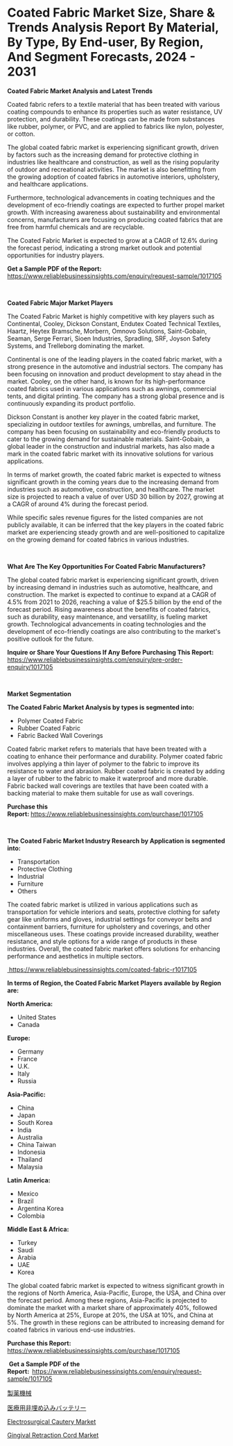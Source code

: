 <p><h1>Coated Fabric Market Size, Share & Trends Analysis Report By Material, By Type, By End-user, By Region, And Segment Forecasts, 2024 - 2031</h1></p><p><strong>Coated Fabric Market Analysis and Latest Trends</strong></p>
<p><p>Coated fabric refers to a textile material that has been treated with various coating compounds to enhance its properties such as water resistance, UV protection, and durability. These coatings can be made from substances like rubber, polymer, or PVC, and are applied to fabrics like nylon, polyester, or cotton.</p><p>The global coated fabric market is experiencing significant growth, driven by factors such as the increasing demand for protective clothing in industries like healthcare and construction, as well as the rising popularity of outdoor and recreational activities. The market is also benefitting from the growing adoption of coated fabrics in automotive interiors, upholstery, and healthcare applications.</p><p>Furthermore, technological advancements in coating techniques and the development of eco-friendly coatings are expected to further propel market growth. With increasing awareness about sustainability and environmental concerns, manufacturers are focusing on producing coated fabrics that are free from harmful chemicals and are recyclable.</p><p>The Coated Fabric Market is expected to grow at a CAGR of 12.6% during the forecast period, indicating a strong market outlook and potential opportunities for industry players.</p></p>
<p><strong>Get a Sample PDF of the Report:&nbsp;</strong> <a href="https://www.reliablebusinessinsights.com/enquiry/request-sample/1017105">https://www.reliablebusinessinsights.com/enquiry/request-sample/1017105</a></p>
<p>&nbsp;</p>
<p><strong>Coated Fabric Major Market Players</strong></p>
<p><p>The Coated Fabric Market is highly competitive with key players such as Continental, Cooley, Dickson Constant, Endutex Coated Technical Textiles, Haartz, Heytex Bramsche, Morbern, Omnovo Solutions, Saint-Gobain, Seaman, Serge Ferrari, Sioen Industries, Spradling, SRF, Joyson Safety Systems, and Trelleborg dominating the market.</p><p>Continental is one of the leading players in the coated fabric market, with a strong presence in the automotive and industrial sectors. The company has been focusing on innovation and product development to stay ahead in the market. Cooley, on the other hand, is known for its high-performance coated fabrics used in various applications such as awnings, commercial tents, and digital printing. The company has a strong global presence and is continuously expanding its product portfolio.</p><p>Dickson Constant is another key player in the coated fabric market, specializing in outdoor textiles for awnings, umbrellas, and furniture. The company has been focusing on sustainability and eco-friendly products to cater to the growing demand for sustainable materials. Saint-Gobain, a global leader in the construction and industrial markets, has also made a mark in the coated fabric market with its innovative solutions for various applications.</p><p>In terms of market growth, the coated fabric market is expected to witness significant growth in the coming years due to the increasing demand from industries such as automotive, construction, and healthcare. The market size is projected to reach a value of over USD 30 billion by 2027, growing at a CAGR of around 4% during the forecast period.</p><p>While specific sales revenue figures for the listed companies are not publicly available, it can be inferred that the key players in the coated fabric market are experiencing steady growth and are well-positioned to capitalize on the growing demand for coated fabrics in various industries.</p></p>
<p>&nbsp;</p>
<p><strong>What Are The Key Opportunities For Coated Fabric Manufacturers?</strong></p>
<p><p>The global coated fabric market is experiencing significant growth, driven by increasing demand in industries such as automotive, healthcare, and construction. The market is expected to continue to expand at a CAGR of 4.5% from 2021 to 2026, reaching a value of $25.5 billion by the end of the forecast period. Rising awareness about the benefits of coated fabrics, such as durability, easy maintenance, and versatility, is fueling market growth. Technological advancements in coating technologies and the development of eco-friendly coatings are also contributing to the market's positive outlook for the future.</p></p>
<p><strong>Inquire or Share Your Questions If Any Before Purchasing This Report:</strong> <a href="https://www.reliablebusinessinsights.com/enquiry/pre-order-enquiry/1017105">https://www.reliablebusinessinsights.com/enquiry/pre-order-enquiry/1017105</a></p>
<p>&nbsp;</p>
<p><strong>Market Segmentation</strong></p>
<p><strong>The Coated Fabric Market Analysis by types is segmented into:</strong></p>
<p><ul><li>Polymer Coated Fabric</li><li>Rubber Coated Fabric</li><li>Fabric Backed Wall Coverings</li></ul></p>
<p><p>Coated fabric market refers to materials that have been treated with a coating to enhance their performance and durability. Polymer coated fabric involves applying a thin layer of polymer to the fabric to improve its resistance to water and abrasion. Rubber coated fabric is created by adding a layer of rubber to the fabric to make it waterproof and more durable. Fabric backed wall coverings are textiles that have been coated with a backing material to make them suitable for use as wall coverings.</p></p>
<p><strong>Purchase this Report:&nbsp;</strong><a href="https://www.reliablebusinessinsights.com/purchase/1017105">https://www.reliablebusinessinsights.com/purchase/1017105</a></p>
<p>&nbsp;</p>
<p><strong>The Coated Fabric Market Industry Research by Application is segmented into:</strong></p>
<p><ul><li>Transportation</li><li>Protective Clothing</li><li>Industrial</li><li>Furniture</li><li>Others</li></ul></p>
<p><p>The coated fabric market is utilized in various applications such as transportation for vehicle interiors and seats, protective clothing for safety gear like uniforms and gloves, industrial settings for conveyor belts and containment barriers, furniture for upholstery and coverings, and other miscellaneous uses. These coatings provide increased durability, weather resistance, and style options for a wide range of products in these industries. Overall, the coated fabric market offers solutions for enhancing performance and aesthetics in multiple sectors.</p></p>
<p><a href="https://www.reliablebusinessinsights.com/coated-fabric-r1017105">&nbsp;https://www.reliablebusinessinsights.com/coated-fabric-r1017105</a></p>
<p><strong>In terms of Region, the Coated Fabric Market Players available by Region are:</strong></p>
<p>
    <p> <strong> North America: </strong>
        <ul>
            <li>United States</li>
            <li>Canada</li>
        </ul>
        </p> 
    <p> <strong> Europe: </strong>
        <ul>
            <li>Germany</li>
            <li>France</li>
            <li>U.K.</li>
            <li>Italy</li>
            <li>Russia</li>
        </ul>
        </p> 
    <p> <strong> Asia-Pacific: </strong>
        <ul>
            <li>China</li>
            <li>Japan</li>
            <li>South Korea</li>
            <li>India</li>
            <li>Australia</li>
            <li>China Taiwan</li>
            <li>Indonesia</li>
            <li>Thailand</li>
            <li>Malaysia</li>
        </ul>
        </p> 
    <p> <strong> Latin America: </strong>
        <ul>
            <li>Mexico</li>
            <li>Brazil</li>
            <li>Argentina Korea</li>
            <li>Colombia</li>
        </ul>
        </p> 
    <p> <strong> Middle East & Africa: </strong>
        <ul>
            <li>Turkey</li>
            <li>Saudi</li>
            <li>Arabia</li>
            <li>UAE</li>
            <li>Korea</li>
        </ul>
    </p>
    </p>
<p><p>The global coated fabric market is expected to witness significant growth in the regions of North America, Asia-Pacific, Europe, the USA, and China over the forecast period. Among these regions, Asia-Pacific is projected to dominate the market with a market share of approximately 40%, followed by North America at 25%, Europe at 20%, the USA at 10%, and China at 5%. The growth in these regions can be attributed to increasing demand for coated fabrics in various end-use industries.</p></p>
<p><strong>Purchase this Report: </strong><a href="https://www.reliablebusinessinsights.com/purchase/1017105">https://www.reliablebusinessinsights.com/purchase/1017105</a></p>
<p>&nbsp;<strong>Get a Sample PDF of the Report:&nbsp;&nbsp;</strong><a href="https://www.reliablebusinessinsights.com/enquiry/request-sample/1017105">https://www.reliablebusinessinsights.com/enquiry/request-sample/1017105</a></p>
<p><strong></strong></p>
<p><p><a href="https://github.com/DeonBoer2023/Market-Research-Report-List-2/blob/main/9856611173542.md">製薬機械</a></p><p><a href="https://github.com/dawson566/Market-Research-Report-List-2/blob/main/2822558173541.md">医療用非埋め込みバッテリー</a></p><p><a href="https://github.com/kosella/Market-Research-Report-List-4/blob/main/electrosurgical-cautery-market.md">Electrosurgical Cautery Market</a></p><p><a href="https://github.com/nathandecarvalho/Market-Research-Report-List-4/blob/main/gingival-retraction-cord-market.md">Gingival Retraction Cord Market</a></p></p>